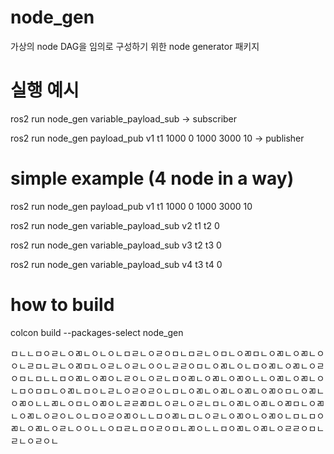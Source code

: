
# node_gen

가상의 node DAG을 임의로 구성하기 위한 node generator 패키지

# 실행 예시

ros2 run node_gen variable_payload_sub -> subscriber

ros2 run node_gen payload_pub v1 t1 1000 0 1000 3000 10 -> publisher


# simple example (4 node in a way)

ros2 run node_gen payload_pub v1 t1 1000 0 1000 3000 10

ros2 run node_gen variable_payload_sub v2 t1 t2 0

ros2 run node_gen variable_payload_sub v3 t2 t3 0

ros2 run node_gen variable_payload_sub v4 t3 t4 0

# how to build

colcon build --packages-select node_gen


ㅁㄴㄴㅁㅇㄹㄴㅇㄻㄴㅇㄴㅇㄴㅁㄹㄴㅇㄹㅇㅁㄴㅁㄹㄴㅇㅁㄴㅇㄻㅁㄴㅇㄻㄴㅇㄻㄴㅇㅇㄴㄹㅁㄴㄹㄴㅇㄻㅁㄴㅇㄹㄴㅇㄹㄴㅇㅇㄴㄹㄹㅇㅁㄴㅇㄻㄴㅇㄴㅁㅇㄻㄴㅇㄻㄴㅇㄹㅇㅁㄴㅁㄴㄴㅁㅇㄻㄴㅇㄻㅇㄴㄹㅇㄴㅇㄹㄴㅁㅇㄻㄴㅇㄻㄴㅇㄻㅇㄴㄴㅇㄻㄴㅇㄻㄴㅇㄴㅁㅇㅁㅁㄴㅇㄻㄴㅁㅇㄴㄹㄴㅇㄹㅇㄹㅇㄴㅁㄴㅇㄻㄴㅇㄻㄴㅇㄻㄴㅇㄻㅇㅁㄴㅇㄻㄴㅇㄻㅇㄴㄴㄻㄴㅇㅁㄴㅇㄻㅇㄴㄹㄹㄻㅁㄴㅇㄹㄴㅇㄹㄴㅁㄴㅇㄻㄴㅇㄻㄴㅇㄻㅁㄴㅇㄻㄴㅇㄻㄴㅇㄹㅇㄴㅇㄴㅁㅇㄹㅇㄻㅇㄴㄴㅁㅇㄻㄴㅁㄴㅇㄹㄴㅇㄻㅇㄴㅇㄻㅇㄴㅁㄴㅁㅇㄻㄴㅇㄻㄴㅇㄹㄴㅇㅇㄴㄴㅇㅁㄹㄴㅁㅇㄹㅇㅁㄴㄻㅇㄴㄴㅁㅇㄻㄴㅇㄻㄴㅇㄹㄹㅇㅁㄴㄹㄴㅇㄹㅇㄴ
